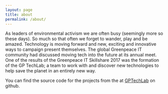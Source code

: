 ```yaml
---
layout: page
title: about
permalink: /about/
---
```


As leaders of environmental activism we are often busy (seemingly more so these days). So much so that often we forget to wander, play and be amazed. Technology is moving forward and new, exciting and innovative ways to campaign present themselves. The global Greenpeace IT community had discussed moving tech into the future at its annual meet. One of the results of the Greenpeace IT Skillshare 2017 was the formation of the GP TechLab; a team to work with and discover new technologies to help save the planet in an entirely new way.

You can find the source code for the projects from the <TL> at [GPTechLab](https://github.com/gptechlab "gptechlab") on github.


